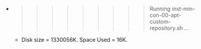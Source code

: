 * >>>>>>>>> Running inst-min-con-00-apt-custom-repository.sh ...
  * Disk size = 1330056K. Space Used = 16K.
